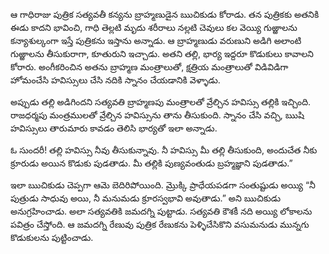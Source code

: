 ﻿ఆ గాధిరాజు పుత్రిక సత్యవతీ కన్యను బ్రాహ్మణుడైన ఋచికుడు కోరాడు. తన పుత్రికకు అతనికి ఈడు కాదని భావించి, గాధి తెల్లటి మృదు శరీరాలు నల్లటి చెవులు కల వెయ్యి గుఱ్ఱాలను కన్యాశుల్కంగా ఇస్తే పుత్రికను ఇస్తాను అన్నాడు. ఆ బ్రాహ్మణుడు వరుణుని అడిగి అలాంటి గుఱ్ఱాలను తీసుకురాగా, కూతురుని ఇచ్చాడు. అతని తల్లి, భార్య ఇద్దరూ కొడుకులు కావాలని కోరారు. అంగీకరించిన అతను బ్రాహ్మణ మంత్రాలుతో, క్షత్రియ మంత్రాలుతో విడివిడిగా హోమంచేసి హవిస్సులు చేసి నదికి స్నానం చేయడానికి వెళ్ళాడు. 

అప్పుడు తల్లి అడిగిందని సత్యవతి బ్రాహ్మణపు మంత్రాలతో వ్రేల్చిన హవిస్సు తల్లికి ఇచ్చింది. రాజధర్మపు మంత్రములతో వ్రేల్చిన హవిస్సును తాను తీసుకుంది. స్నానం చేసి వచ్చి, ఋషి హవిస్సులు తారుమారు కావడం తెలిసి భార్యతో ఇలా అన్నాడు. 

ఓ సుందరీ! తల్లి హవిస్సు నీవు తీసుకున్నావు. నీ హవిస్సు మీ తల్లి తీసుకుంది, అందుచేత నీకు క్రూరుడు అయిన కొడుకు పుడతాడు. మీ తల్లికి పుణ్యవంతుడు బ్రహ్మజ్ఞాని పుడతాడు.” 

ఇలా ఋచికుడు చెప్పగా ఆమె బెదిరిపోయింది. మ్రొక్కి ప్రాధేయపడగా సంతుష్టుడు అయ్యి “నీ పుత్రుడు సాధువు అయి, నీ మనుమడు క్రూరస్వభావి అవుతాడు.” అని ఋచికుడు అనుగ్రహించాడు. అలా సత్యవతికి జమదగ్ని పుట్టాడు. సత్యవతి కౌశకీ నది అయ్యి లోకాలను పవిత్రం చేస్తోంది. ఆ జమదగ్ని రేణువు పుత్రిక రేణుకను పెళ్ళిచేసికొని వసుమనుడు మున్నగు కొడుకులను పుట్టించాడు. 

